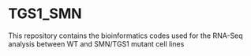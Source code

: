 # TGS1_SMN
This repository contains the bioinformatics codes used for the RNA-Seq analysis between WT and SMN/TGS1 mutant cell lines
